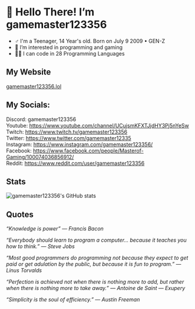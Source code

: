# 👋 Hello There! I’m gamemaster123356
- ♂️ I'm a Teenager, 14 Year's old. Born on July 9 2009 • GEN-Z
- 👀 I’m interested in programming and gaming
- 🧑‍💻 I can code in 28 Programming Languages

## My Website
[gamemaster123356.lol](https://www.gamemaster123356.lol)

## My Socials:
Discord: gamemaster123356<br>
Youtube: https://www.youtube.com/channel/UCujsmKFXTJjdHY3Pj5nYeSw<br>
Twitch: https://www.twitch.tv/gamemaster123356<br>
Twitter: https://www.twitter.com/gamemaster12335<br>
Instagram: https://www.instagram.com/gamemaster123356/<br>
Facebook: https://www.facebook.com/people/Masterof-Gaming/100074036856912/<br>
Reddit: https://www.reddit.com/user/gamemaster123356

## Stats
![gamemaster123356's GitHub stats](https://github-readme-stats.vercel.app/api?username=gamemaster123356&show_icons=true&theme=holi)

## Quotes
_“Knowledge is power” — Francis Bacon_<br>

_“Everybody should learn to program a computer… because it teaches you how to think.” — Steve Jobs_<br>

_“Most good programmers do programming not because they expect to get paid or get adulation by the public, but because it is fun to program.” — Linus Torvalds_<br>

_“Perfection is achieved not when there is nothing more to add, but rather when there is nothing more to take away.” — Antoine de Saint — Exupery_<br>

_“Simplicity is the soul of efficiency.” — Austin Freeman_
